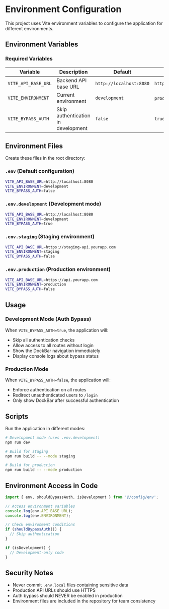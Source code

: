 # Environment Configuration

This project uses Vite environment variables to configure the application for different environments.

## Environment Variables

### Required Variables

| Variable | Description | Default | Example |
|----------|-------------|---------|---------|
| `VITE_API_BASE_URL` | Backend API base URL | `http://localhost:8080` | `https://api.yourapp.com` |
| `VITE_ENVIRONMENT` | Current environment | `development` | `production`, `staging` |
| `VITE_BYPASS_AUTH` | Skip authentication in development | `false` | `true` |

## Environment Files

Create these files in the root directory:

### `.env` (Default configuration)
```bash
VITE_API_BASE_URL=http://localhost:8080
VITE_ENVIRONMENT=development
VITE_BYPASS_AUTH=false
```

### `.env.development` (Development mode)
```bash
VITE_API_BASE_URL=http://localhost:8080
VITE_ENVIRONMENT=development
VITE_BYPASS_AUTH=true
```

### `.env.staging` (Staging environment)
```bash
VITE_API_BASE_URL=https://staging-api.yourapp.com
VITE_ENVIRONMENT=staging
VITE_BYPASS_AUTH=false
```

### `.env.production` (Production environment)
```bash
VITE_API_BASE_URL=https://api.yourapp.com
VITE_ENVIRONMENT=production
VITE_BYPASS_AUTH=false
```

## Usage

### Development Mode (Auth Bypass)
When `VITE_BYPASS_AUTH=true`, the application will:
- Skip all authentication checks
- Allow access to all routes without login
- Show the DockBar navigation immediately
- Display console logs about bypass status

### Production Mode
When `VITE_BYPASS_AUTH=false`, the application will:
- Enforce authentication on all routes
- Redirect unauthenticated users to `/login`
- Only show DockBar after successful authentication

## Scripts

Run the application in different modes:

```bash
# Development mode (uses .env.development)
npm run dev

# Build for staging
npm run build -- --mode staging

# Build for production
npm run build -- --mode production
```

## Environment Access in Code

```typescript
import { env, shouldBypassAuth, isDevelopment } from '@/config/env';

// Access environment variables
console.log(env.API_BASE_URL);
console.log(env.ENVIRONMENT);

// Check environment conditions
if (shouldBypassAuth()) {
  // Skip authentication
}

if (isDevelopment) {
  // Development-only code
}
```

## Security Notes

- Never commit `.env.local` files containing sensitive data
- Production API URLs should use HTTPS
- Auth bypass should NEVER be enabled in production
- Environment files are included in the repository for team consistency
